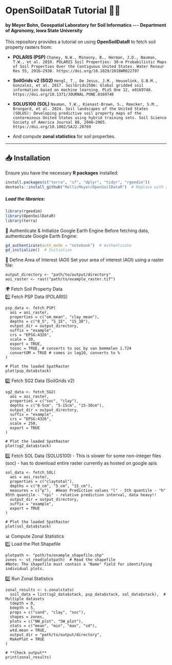 # OpenSoilDataR Tutorial 🚜🌱

#### by Meyer Bohn, Geospatial Laboratory for Soil Informatics --- Department of Agronomy, Iowa State University

This repository provides a tutorial on using **OpenSoilDataR** to fetch soil property rasters from:
- **POLARIS (PSP)** ```Chaney, N.W., Minasny, B., Herman, J.D., Nauman, T.W., et al. 2019. POLARIS Soil Properties: 30-m Probabilistic Maps of Soil Properties Over the Contiguous United States. Water Resour Res 55, 2916–2938. https://doi.org/10.1029/2018WR022797```
- **SoilGrids v2 (SG2)** ```Hengl, T., De Jesus, J.M., Heuvelink, G.B.M., Gonzalez, et al. 2017. SoilGrids250m: Global gridded soil information based on machine learning. PLoS One 12, e0169748. https://doi.org/10.1371/JOURNAL.PONE.0169748```
- **SOLUS100 (SOL)**  ```Nauman, T.W., Kienast-Brown, S., Roecker, S.M., Brungard, et al. 2024. Soil landscapes of the United States (SOLUS): Developing predictive soil property maps of the conterminous United States using hybrid training sets. Soil Science Society of America Journal 88, 2046–2065. https://doi.org/10.1002/SAJ2.20769```

- And compute **zonal statistics** for soil properties.

---

## 📥 Installation

Ensure you have the necessary **R packages** installed:

```r
install.packages(c("terra", "sf", "dplyr", "tidyr", "rgeedim"))
devtools::install_github("MollicMeyer/OpenSoilDataR")  # Replace with actual GitHub repo

````
##### Load the libraries:
```r
library(rgeedim)
library(OpenSoilDataR)
library(terra)

````

🔑 Authenticate & Initialize Google Earth Engine
Before fetching data, authenticate Google Earth Engine:

```r
gd_authenticate(auth_mode = "notebook")  # Authenticate
gd_initialize()  # Initialize

````

📍 Define Area of Interest (AOI)
Set your area of interest (AOI) using a raster file:

````
output_directory <- "path/to/output/directory"
aoi_raster <- rast("path/to/example_raster.tif")
````
🌍 Fetch Soil Property Data  
1️⃣ Fetch PSP Data (POLARIS)

````
psp_data <- fetch_PSP(
  aoi = aoi_raster,
  properties = c("om_mean", "clay_mean"),
  depths = c("0_5", "5_15", "15_30"),
  output_dir = output_directory,
  suffix = "example",
  crs = "EPSG:4326",
  scale = 30,
  export = TRUE,
  tosoc = TRUE, # converts to soc by van bemmelen 1.724
  convertOM = TRUE # comes in log10, converts to %
)

# Plot the loaded SpatRaster
plot(psp_data$stack)

````
2️⃣ Fetch SG2 Data (SoilGrids v2)

````
sg2_data <- fetch_SG2(
  aoi = aoi_raster,
  properties = c("soc", "clay"),
  depths = c("0-5cm", "5-15cm", "15-30cm"),
  output_dir = output_directory,
  suffix = "example",
  crs = "EPSG:4326",
  scale = 250,
  export = TRUE
)

# Plot the loaded SpatRaster
plot(sg2_data$stack)

````

3️⃣ Fetch SOL Data (SOLUS100) - This is slower for some non-integer files (soc) - has to download entire raster currently as hosted on google apis
````
sol_data <- fetch_SOL(
  aoi = aoi_raster,
  properties = c("claytotal"),
  depths = c("0_cm", "5_cm", "15_cm"),
  measures = c("p"),  #mean Prediction values "l" - 5th quantile - "h" 95th quantile - "rpi" - relative prediction interval, data heavy!!
  output_dir = output_directory,
  suffix = "example",
  export = TRUE
)

# Plot the loaded SpatRaster
plot(sol_data$stack)

````
📊 Compute Zonal Statistics  
1️⃣ Load the Plot Shapefile

````
plotpath <- "path/to/example_shapefile.shp"
zones <- st_read(plotpath)  # Read the shapefile
#Note: The shapefile must contain a "Name" field for identifying individual plots.

````
2️⃣ Run Zonal Statistics

````
zonal_results <- s.zonalstats(
  soil_data = list(sg2_data$stack, psp_data$stack, sol_data$stack),  # Multiple datasets
  tdepth = 0,
  bdepth = 5,
  props = c("sand", "clay", "soc"),
  shapes = zones,
  plots = c("NW_plot", "SW_plot"),
  stats = c("mean", "min", "max", "sd"),
  wtd.mean = TRUE,
  output_dir = "path/to/output/directory",
  MakePlot = TRUE
)

# **Check output**
print(zonal_results)

````
